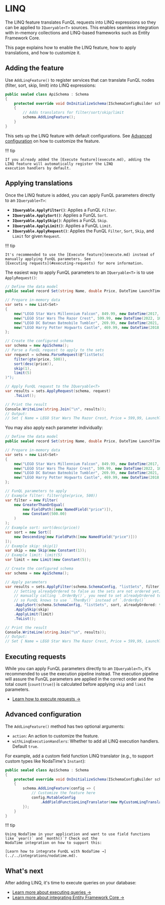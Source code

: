 ﻿# LINQ

The LINQ feature translates FunQL requests into LINQ expressions so they can be applied to `IQueryable<T>` sources. This
enables seamless integration with in-memory collections and LINQ-based frameworks such as Entity Framework Core.

This page explains how to enable the LINQ feature, how to apply translations, and how to customize it.

## Adding the feature

Use `AddLinqFeature()` to register services that can translate FunQL nodes (filter, sort, skip, limit) into LINQ
expressions:

```csharp 
public sealed class ApiSchema : Schema 
{ 
    protected override void OnInitializeSchema(ISchemaConfigBuilder schema) 
    { 
        // Adds translators for filter/sort/skip/limit 
        schema.AddLinqFeature(); 
    } 
}
```

This sets up the LINQ feature with default configurations. See [Advanced configuration](#advanced-configuration) on how 
to customize the feature.

!!! tip

    If you already added the [Execute feature](execute.md), adding the LINQ feature will automatically register the LINQ 
    execution handlers by default.

## Applying translations

Once the LINQ feature is added, you can apply FunQL parameters directly to an `IQueryable<T>`:

- **`IQueryable.ApplyFilter()`**: Applies a FunQL `Filter`.
- **`IQueryable.ApplySort()`**: Applies a FunQL `Sort`.
- **`IQueryable.ApplySkip()`**: Applies a FunQL `Skip`.
- **`IQueryable.ApplyLimit()`**: Applies a FunQL `Limit`.
- **`IQueryable.ApplyRequest()`**: Applies the FunQL `Filter`, `Sort`, `Skip`, and `Limit` for given `Request`.

!!! tip

    It's recommended to use the [Execute feature](execute.md) instead of manually applying FunQL parameters. See 
    [Executing requests](#executing-requests) for more information.

The easiest way to apply FunQL parameters to an `IQueryable<T>` is to use `ApplyRequest()`:

```csharp
// Define the data model
public sealed record Set(string Name, double Price, DateTime LaunchTime);

// Prepare in-memory data
var sets = new List<Set>
{
    new("LEGO Star Wars Millennium Falcon", 849.99, new DateTime(2017, 10, 01)),
    new("LEGO Star Wars The Razor Crest", 599.99, new DateTime(2022, 10, 03)),
    new("LEGO DC Batman Batmobile Tumbler", 269.99, new DateTime(2021, 11, 01)),
    new("LEGO Harry Potter Hogwarts Castle", 469.99, new DateTime(2018, 09, 01)),
};

// Create the configured schema
var schema = new ApiSchema();
// Parse a FunQL request to apply to the sets
var request = schema.ParseRequest(@"listSets(
    filter(gte(price, 500)),
    sort(desc(price)), 
    skip(1),
    limit(5)
)");

// Apply FunQL request to the IQueryable<T>
var results = sets.ApplyRequest(schema, request)
    .ToList();

// Print the result
Console.WriteLine(string.Join("\n", results));
// Output:
// Set { Name = LEGO Star Wars The Razor Crest, Price = 599,99, LaunchTime = 3-10-2022 00:00:00 }
```

You may also apply each parameter individually:

```csharp
// Define the data model
public sealed record Set(string Name, double Price, DateTime LaunchTime);

// Prepare in-memory data
var sets = new List<Set>
{
    new("LEGO Star Wars Millennium Falcon", 849.99, new DateTime(2017, 10, 01)),
    new("LEGO Star Wars The Razor Crest", 599.99, new DateTime(2022, 10, 03)),
    new("LEGO DC Batman Batmobile Tumbler", 269.99, new DateTime(2021, 11, 01)),
    new("LEGO Harry Potter Hogwarts Castle", 469.99, new DateTime(2018, 09, 01)),
};

// FunQL parameters to apply
// Example filter: filter(gte(price, 500))
var filter = new Filter(
    new GreaterThanOrEqual( 
        new FieldPath([new NamedField("price")]), 
        new Constant(500.00) 
    )
);
// Example sort: sort(desc(price))
var sort = new Sort([
    new Descending(new FieldPath([new NamedField("price")]))
]);
// Example skip: skip(1)
var skip = new Skip(new Constant(1));
// Example limit: limit(5)
var limit = new Limit(new Constant(5));

// Create the configured schema
var schema = new ApiSchema();

// Apply parameters
var results = sets.ApplyFilter(schema.SchemaConfig, "listSets", filter) 
    // Setting alreadyOrdered to false as the sets are not ordered yet; When 
    // manually calling `.OrderBy()`, you need to set alreadyOrdered to true, 
    // so FunQL knows to use `.ThenBy()` instead of `.OrderBy()` 
    .ApplySort(schema.SchemaConfig, "listSets", sort, alreadyOrdered: false)
    .ApplySkip(skip)
    .ApplyLimit(limit)
    .ToList();

// Print the result
Console.WriteLine(string.Join("\n", results));
// Output:    
// Set { Name = LEGO Star Wars The Razor Crest, Price = 599,99, LaunchTime = 3-10-2022 00:00:00 }
```

## Executing requests

While you can apply FunQL parameters directly to an `IQueryable<T>`, it's recommended to use the execution pipeline
instead. The execution pipeline will assure the FunQL parameters are applied in the correct order and the total count 
(`count(true)`) is calculated before applying `skip` and `limit` parameters.

- [Learn how to execute requests →](../../executing-queries/index.md)

## Advanced configuration

The `AddLinqFeature()` method has two optional arguments:

- `action`: An action to customize the feature.
- `withLinqExecutionHandlers`: Whether to add all LINQ execution handlers. Default `true`.

For example, add a custom field function LINQ translator (e.g., to support custom types like NodaTime's `Instant`):

```csharp 
public sealed class ApiSchema : Schema 
{ 
    protected override void OnInitializeSchema(ISchemaConfigBuilder schema) 
    { 
        schema.AddLinqFeature(config => { 
            // Customize the feature here            
            config.MutableConfig
                .AddFieldFunctionLinqTranslator(new MyCustomLinqTranslator());
        });
    }
}
```

!!! tip

    Using NodaTime in your application and want to use field functions like `year()` and `month()`? Check out the 
    NodaTime integration on how to support this:

    [Learn how to integrate FunQL with NodaTime →](../../integrations/nodatime.md).

## What's next

After adding LINQ, it's time to execute queries on your database:

- [Learn more about executing queries →](../../executing-queries/index.md)
- [Learn more about integrating Entity Framework Core →](../../integrations/efcore.md)